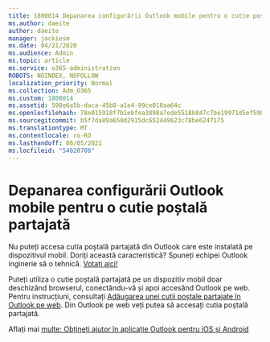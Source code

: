 ```yaml
---
title: 1800014 Depanarea configurării Outlook mobile pentru o cutie poștală partajată
ms.author: daeite
author: daeite
manager: jackiesm
ms.date: 04/21/2020
ms.audience: Admin
ms.topic: article
ms.service: o365-administration
ROBOTS: NOINDEX, NOFOLLOW
localization_priority: Normal
ms.collection: Adm_O365
ms.custom: 1800014
ms.assetid: 598e6a5b-daca-45b8-a1e4-99ce018aa64c
ms.openlocfilehash: 78e015918f7b1ebfea3898a7ede5518b847c7be19971d5ef59854da8b005667f
ms.sourcegitcommit: b5f7da89a650d2915dc652449623c78be6247175
ms.translationtype: MT
ms.contentlocale: ro-RO
ms.lasthandoff: 08/05/2021
ms.locfileid: "54020708"
---
```

# <a name="troubleshooting-outlook-mobile-setup-for-a-shared-mailbox"></a>Depanarea configurării Outlook mobile pentru o cutie poștală partajată

Nu puteți accesa cutia poștală partajată din Outlook care este instalată pe dispozitivul mobil. Doriți această caracteristică? Spuneți echipei Outlook inginerie să o tehnică. [Votați aici!](https://go.microsoft.com/fwlink/?linked=862116)
  
Puteți utiliza o cutie poștală partajată pe un dispozitiv mobil doar deschizând browserul, conectându-vă și apoi accesând Outlook pe web. Pentru instrucțiuni, consultați [Adăugarea unei cutii poștale partajate în Outlook pe web](https://support.office.com/article/add-a-shared-mailbox-to-outlook-on-the-web-98b5a90d-4e38-415d-a030-f09a4cd28207). Din Outlook pe web veți putea să accesați cutia poștală partajată.
  
Aflați mai [multe: Obțineți ajutor în aplicație Outlook pentru iOS și Android](https://support.office.com/article/Get-in-app-help-for-Outlook-for-iOS-and-Android-218a22d1-9fa5-4889-b689-de1c63493243)
  


